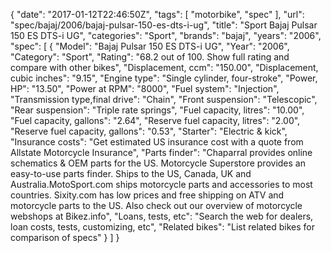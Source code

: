 {
    "date": "2017-01-12T22:46:50Z",
    "tags": [
        "motorbike",
        "spec"
    ],
    "url": "spec\/bajaj\/2006\/bajaj-pulsar-150-es-dts-i-ug",
    "title": "Sport Bajaj Pulsar 150 ES DTS-i UG",
    "categories": "Sport",
    "brands": "bajaj",
    "years": "2006",
    "spec": [
        {
            "Model": "Bajaj Pulsar 150 ES DTS-i UG",
            "Year": "2006",
            "Category": "Sport",
            "Rating": "68.2 out of 100. Show full rating and compare with other bikes",
            "Displacement, ccm": "150.00",
            "Displacement, cubic inches": "9.15",
            "Engine type": "Single cylinder, four-stroke",
            "Power, HP": "13.50",
            "Power at RPM": "8000",
            "Fuel system": "Injection",
            "Transmission type,final drive": "Chain",
            "Front suspension": "Telescopic",
            "Rear suspension": "Triple rate springs",
            "Fuel capacity, litres": "10.00",
            "Fuel capacity, gallons": "2.64",
            "Reserve fuel capacity, litres": "2.00",
            "Reserve fuel capacity, gallons": "0.53",
            "Starter": "Electric & kick",
            "Insurance costs": "Get estimated US insurance cost with a quote from Allstate Motorcycle Insurance",
            "Parts finder": "Chaparral provides online schematics & OEM parts for the US.   Motorcycle Superstore provides an easy-to-use parts finder. Ships to the US, Canada, UK and Australia.MotoSport.com ships motorcycle parts and accessories to most countries.    Sixity.com has low prices and free shipping on ATV and motorcycle parts to the US. Also check out our overview of motorcycle webshops at Bikez.info",
            "Loans, tests, etc": "Search the web for dealers, loan costs, tests, customizing, etc",
            "Related bikes": "List related bikes for comparison of specs"
        }
    ]
}